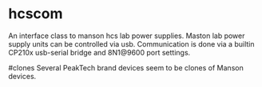# hcscom

An interface class to manson hcs lab power supplies. Maston lab power supply units can be controlled via usb. Communication is done via a builtin CP210x usb-serial bridge and 8N1@9600 port settings.

#clones
Several PeakTech brand devices seem to be clones of Manson devices.


